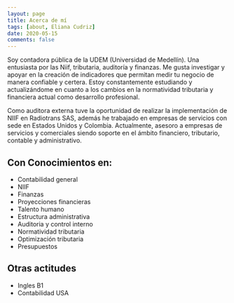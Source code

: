 ```yaml
---
layout: page
title: Acerca de mí
tags: [about, Eliana Cudriz]
date: 2020-05-15
comments: false
---
```


Soy contadora pública de la UDEM (Universidad de Medellín). Una entusiasta por las Niif, tributaria, auditoría y finanzas. Me gusta investigar y apoyar en la creación de indicadores que permitan medir tu negocio de manera confiable y certera. Estoy constantemente estudiando y actualizándome en cuanto a los cambios en la normatividad tributaria y financiera actual como desarrollo profesional.

Como auditora externa tuve la oportunidad de realizar la implementación de NIIF en Radiotrans SAS, además he trabajado en empresas de servicios con sede en Estados Unidos y Colombia. Actualmente, asesoro a empresas de servicios y comerciales siendo soporte en el ámbito financiero, tributario, contable y administrativo.

## Con Conocimientos en:
* Contabilidad general
* NIIF
* Finanzas
* Proyecciones financieras
* Talento humano
* Estructura administrativa
* Auditoria y control interno
* Normatividad tributaria
* Optimización tributaria
* Presupuestos

## Otras actitudes

* Ingles B1
* Contabilidad USA


##
